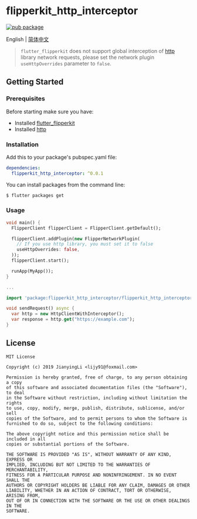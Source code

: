 # flipperkit_http_interceptor

[![pub package](https://img.shields.io/pub/v/flipperkit_http_interceptor.svg)](https://pub.dartlang.org/packages/flipperkit_http_interceptor)

English | [简体中文](./README.zh_CN.md)

> `flutter_flipperkit` does not support global interception of [http](https://github.com/dart-lang/http) library network requests, please set the network plugin `useHttpOverrides` parameter to `false`.

## Getting Started

### Prerequisites

Before starting make sure you have:

- Installed [flutter_flipperkit](https://github.com/blankapp/flutter_flipperkit)
- Installed [http](https://github.com/dart-lang/http)

### Installation

Add this to your package's pubspec.yaml file:

```yaml
dependencies:
  flipperkit_http_interceptor: ^0.0.1
```

You can install packages from the command line:

```bash
$ flutter packages get
```

### Usage

```dart
void main() {
  FlipperClient flipperClient = FlipperClient.getDefault();

  flipperClient.addPlugin(new FlipperNetworkPlugin(
    // If you use http library, you must set it to false
    useHttpOverrides: false,
  ));
  flipperClient.start();

  runApp(MyApp());
}

...

```

```dart
import 'package:flipperkit_http_interceptor/flipperkit_http_interceptor.dart';

void sendRequest() async {
  var http = new HttpClientWithInterceptor();
  var response = http.get("https://example.com");
}
```

## License

```
MIT License

Copyright (c) 2019 JianyingLi <lijy91@foxmail.com>

Permission is hereby granted, free of charge, to any person obtaining a copy
of this software and associated documentation files (the "Software"), to deal
in the Software without restriction, including without limitation the rights
to use, copy, modify, merge, publish, distribute, sublicense, and/or sell
copies of the Software, and to permit persons to whom the Software is
furnished to do so, subject to the following conditions:

The above copyright notice and this permission notice shall be included in all
copies or substantial portions of the Software.

THE SOFTWARE IS PROVIDED "AS IS", WITHOUT WARRANTY OF ANY KIND, EXPRESS OR
IMPLIED, INCLUDING BUT NOT LIMITED TO THE WARRANTIES OF MERCHANTABILITY,
FITNESS FOR A PARTICULAR PURPOSE AND NONINFRINGEMENT. IN NO EVENT SHALL THE
AUTHORS OR COPYRIGHT HOLDERS BE LIABLE FOR ANY CLAIM, DAMAGES OR OTHER
LIABILITY, WHETHER IN AN ACTION OF CONTRACT, TORT OR OTHERWISE, ARISING FROM,
OUT OF OR IN CONNECTION WITH THE SOFTWARE OR THE USE OR OTHER DEALINGS IN THE
SOFTWARE.
```
